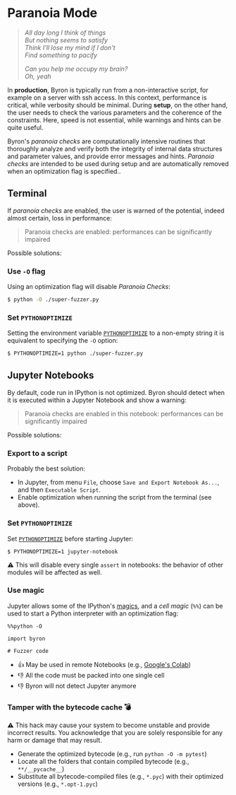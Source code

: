 # Paranoia Mode

> *All day long I think of things*  
> *But nothing seems to satisfy*  
> *Think I'll lose my mind if I don't*  
> *Find something to pacify*  
> 
> *Can you help me occupy my brain?*  
> *Oh, yeah*  

In **production**, Byron is typically run from a non-interactive script, for example on a server with ssh access. In this context, performance is critical, while verbosity should be minimal. During **setup**, on the other hand, the user needs to check the various parameters and the coherence of the constraints. Here, speed is not essential, while warnings and hints can be quite useful. 

Byron's *paranoia checks* are computationally intensive routines that thoroughly analyze and verify both the integrity of internal data structures and parameter values, and provide error messages and hints. *Paranoia checks* are intended to be used during setup and are automatically removed when an optimization flag is specified..

## Terminal

If *paranoia checks* are enabled, the user is warned of the potential, indeed almost certain, loss in performance:

> Paranoia checks are enabled: performances can be significantly impaired

Possible solutions:

### Use `-O` flag

Using an optimization flag will disable *Paranoia Checks*:

```sh
$ python -O ./super-fuzzer.py
```

### Set `PYTHONOPTIMIZE`

Setting the environment variable [`PYTHONOPTIMIZE`](https://docs.python.org/3/using/cmdline.html#envvar-PYTHONOPTIMIZE) to a non-empty string it is equivalent to specifying the `-O` option:

```sh
$ PYTHONOPTIMIZE=1 python ./super-fuzzer.py
```

## Jupyter Notebooks

By default, code run in IPython is not optimized. Byron should detect when it is executed within a Jupyter Notebook and show a warning:

> Paranoia checks are enabled in this notebook: performances can be significantly impaired

Possible solutions:

### Export to a script

Probably the best solution:

* In Jupyter, from menu `File`, choose `Save and Export Notebook As...`, and then `Executable Script`.
* Enable optimization when running the script from the terminal (see above).

### Set `PYTHONOPTIMIZE`

Set [`PYTHONOPTIMIZE`](https://docs.python.org/3/using/cmdline.html#envvar-PYTHONOPTIMIZE) before starting Jupyter:

```shell
$ PYTHONOPTIMIZE=1 jupyter-notebook
```

⚠️ This will disable every single `assert` in notebooks: the behavior of other modules will be affected as well.

### Use magic

Jupyter allows some of the IPython's [magics](https://ipython.readthedocs.io/en/stable/interactive/magics.html), and a *cell magic* (`%%`) can be used to start a Python interpreter with an optimization flag:

```jupyterpython
%%python -O

import byron

# Fuzzer code
```

* 👍 May be used in remote Notebooks (e.g., [Google's Colab](https://colab.research.google.com/))
* 👎 All the code must be packed into one single cell
* 👎 Byron will not detect Jupyter anymore

### Tamper with the bytecode cache 💣

⚠️ This hack may cause your system to become unstable and provide incorrect results. You acknowledge that you are solely responsible for any harm or damage that may result.

* Generate the optimized bytecode (e.g., run `python -O -m pytest`)
* Locate all the folders that contain compiled bytecode (e.g., `**/__pycache__`)
* Substitute all bytecode-compiled files (e.g., `*.pyc`) with their optimized versions (e.g., `*.opt-1.pyc`)
